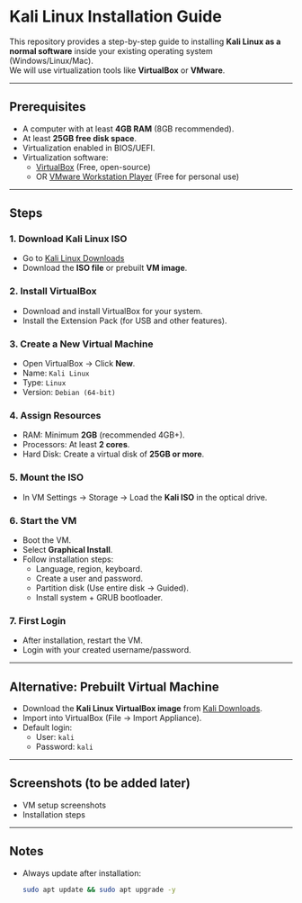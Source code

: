 # Kali Linux Installation Guide

This repository provides a step-by-step guide to installing **Kali Linux as a normal software** inside your existing operating system (Windows/Linux/Mac).  
We will use virtualization tools like **VirtualBox** or **VMware**.

---

## Prerequisites
- A computer with at least **4GB RAM** (8GB recommended).
- At least **25GB free disk space**.
- Virtualization enabled in BIOS/UEFI.
- Virtualization software:
  - [VirtualBox](https://www.virtualbox.org/) (Free, open-source)  
  - OR [VMware Workstation Player](https://www.vmware.com/products/workstation-player.html) (Free for personal use)

---

## Steps

### 1. Download Kali Linux ISO
- Go to [Kali Linux Downloads](https://www.kali.org/get-kali/#kali-virtual-machines)  
- Download the **ISO file** or prebuilt **VM image**.

### 2. Install VirtualBox
- Download and install VirtualBox for your system.  
- Install the Extension Pack (for USB and other features).

### 3. Create a New Virtual Machine
- Open VirtualBox → Click **New**.  
- Name: `Kali Linux`  
- Type: `Linux`  
- Version: `Debian (64-bit)`  

### 4. Assign Resources
- RAM: Minimum **2GB** (recommended 4GB+).  
- Processors: At least **2 cores**.  
- Hard Disk: Create a virtual disk of **25GB or more**.

### 5. Mount the ISO
- In VM Settings → Storage → Load the **Kali ISO** in the optical drive.  

### 6. Start the VM
- Boot the VM.  
- Select **Graphical Install**.  
- Follow installation steps:
  - Language, region, keyboard.
  - Create a user and password.
  - Partition disk (Use entire disk → Guided).
  - Install system + GRUB bootloader.

### 7. First Login
- After installation, restart the VM.  
- Login with your created username/password.  

---

## Alternative: Prebuilt Virtual Machine
- Download the **Kali Linux VirtualBox image** from [Kali Downloads](https://www.kali.org/get-kali/#kali-virtual-machines).
- Import into VirtualBox (File → Import Appliance).  
- Default login:  
  - User: `kali`  
  - Password: `kali`  

---

## Screenshots (to be added later)
- VM setup screenshots  
- Installation steps  

---

## Notes
- Always update after installation:
  ```bash
  sudo apt update && sudo apt upgrade -y
